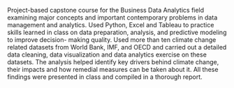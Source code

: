 Project-based capstone course for the Business Data Analytics field examining major concepts and important contemporary problems in data management and analytics. Used Python, Excel and Tableau to practice skills learned in class on data preparation, analysis, and predictive modeling to improve decision- making quality. Used more than ten climate change related datasets from World Bank, IMF, and OECD and carried out a detailed data cleaning, data visualization and data analytics exercise on these datasets. The analysis helped identify key drivers behind climate change, their impacts and how remedial measures can be taken about it. All these findings were presented in class and compiled in a thorough report.
